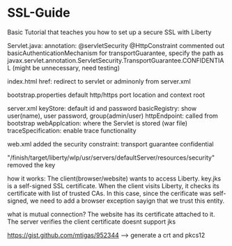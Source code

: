 # SSL-Guide
Basic Tutorial that teaches you how to set up a secure SSL with Liberty



Servlet.java: 
  annotation: @servletSecurity @HttpConstraint 
  commented out basicAuthenticationMechanism
  for transportGuarantee, specify the path as javax.servlet.annotation.ServletSecurity.TransportGuarantee.CONFIDENTIAL
    (might be unnecessary, need testing)
  
index.html
  href: redirect to servlet or adminonly from server.xml
  
bootstrap.properties
  default http/https port location and context root
  
server.xml
  keyStore: default id and password
  basicRegistry: show user(name), user password, group(admin/user)
  httpEndpoint: called from bootstrap
  webApplcation: where the Servlet is stored (war file)
  traceSpecification: enable trace functionality
  
web.xml
  added the security constraint: transport guarantee confidential 

"/finish/target/liberty/wlp/usr/servers/defaultServer/resources/security"
  removed the key 
  
how it works:
  The client(browser/website) wants to access Liberty. key.jks is a self-signed SSL certificate. When the client visits Liberty, it checks its certificate with list of trusted CAs. In this case, since the cerificate was self-signed, we need to add a browser exception sayign that we trust this entity. 
  
what is mutual connection? 
  The website has its certificate attached to it. The server verifies the client certificate
  doesnt support jks 
  
  https://gist.github.com/mtigas/952344 --> generate a crt and pkcs12 
  
  
  
